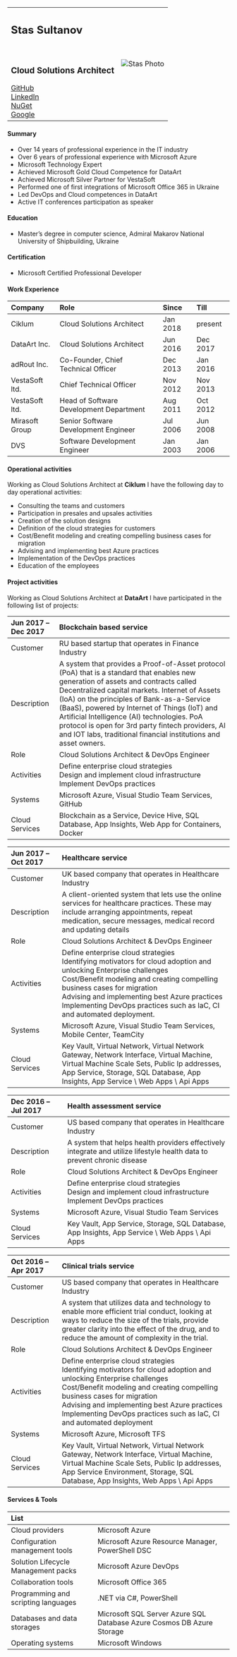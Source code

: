 <table align="center" style="border: 0px;">
    <tr style="border: 0px;">  
        <td align="left" style="border: 0px;"><h2>Stas Sultanov</h2><br><h3>Cloud Solutions Architect</h3><a href=https://github.com/stas-sultanov>GitHub</a><br><a href=https://www.linkedin.com/in/stas-sultanov>LinkedIn</a><br><a href=https://www.nuget.org/profiles/stas.sultanov>NuGet</a><br>
			<a href=https://www.google.com/search?q=stas+sultanov>Google</a></td>
	<td align="right" style="border: 0px;"><img src="https://avatars3.githubusercontent.com/u/6907759?s=200&v=4" alt="Stas Photo"></td>
    </tr>
</table>

#### Summary
- Over 14 years of professional experience in the IT industry
- Over 6 years of professional experience with Microsoft Azure
- Microsoft Technology Expert
- Achieved Microsoft Gold Cloud Competence for DataArt
- Achieved Microsoft Silver Partner for VestaSoft
- Performed one of first integrations of Microsoft Office 365 in Ukraine
- Led DevOps and Cloud competences in DataArt
- Active IT conferences participation as speaker

#### Education
- Master’s degree in computer science, Admiral Makarov National University of Shipbuilding, Ukraine

#### Certification
- Microsoft Certified Professional Developer

#### Work Experience

| Company        | Role                                    | Since    | Till     |
|:---------------|:----------------------------------------|:---------|:---------|
| Ciklum         | Cloud Solutions Architect               | Jan 2018 | present  |
| DataArt Inc.   | Cloud Solutions Architect               | Jun 2016 | Dec 2017 |
| adRout Inc.    | Co-Founder, Chief Technical Officer     | Dec 2013 | Jan 2016 |
| VestaSoft ltd. | Chief Technical Officer                 | Nov 2012 | Nov 2013 |
| VestaSoft ltd. | Head of Software Development Department | Aug 2011 | Oct 2012 |
| Mirasoft Group | Senior Software Development Engineer    | Jul 2006 | Jun 2008 |
| DVS            | Software Development Engineer           | Jan 2003 | Jan 2006 |

#### Operational activities
Working as Cloud Solutions Architect at **Ciklum** I have the following day to day
operational activities:
- Consulting the teams and customers
- Participation in presales and upsales activities
- Creation of the solution designs
- Definition of the cloud strategies for customers
- Cost/Benefit modeling and creating compelling business cases for migration
- Advising and implementing best Azure practices
- Implementation of the DevOps practices
- Education of the employees

#### Project activities
Working as Cloud Solutions Architect at **DataArt** I have participated in the following list of projects:

|Jun 2017 – Dec 2017           | **Blockchain based service**
|:-----------------------------|:--------------------------------------------------
| Customer                     | RU based startup that operates in Finance Industry
| Description                  | A system that provides a Proof-of-Asset protocol (PoA) that is a standard that enables new generation of assets and contracts called Decentralized capital markets. Internet of Assets (IoA) on the principles of Bank-as-a-Service (BaaS), powered by Internet of Things (IoT) and Artificial Intelligence (AI) technologies. PoA protocol is open for 3rd party fintech providers, AI and IOT labs, traditional financial institutions and asset owners.
| Role                         | Cloud Solutions Architect & DevOps Engineer
| Activities                   | Define enterprise cloud strategies<br>Design and implement cloud infrastructure<br>Implement DevOps practices
| Systems                      | Microsoft Azure, Visual Studio Team Services, GitHub
| Cloud Services               | Blockchain as a Service, Device Hive, SQL Database, App Insights, Web App for Containers, Docker


| Jun 2017 – Oct 2017          | **Healthcare service**
|:-----------------------------|:---------------------------------------------------
| Customer                     | UK based company that operates in Healthcare Industry
| Description                  | A client-oriented system that lets use the online services for healthcare practices. These may include arranging appointments, repeat medication, secure messages, medical record and updating details
| Role                         | Cloud Solutions Architect & DevOps Engineer
| Activities                   | Define enterprise cloud strategies<br>Identifying motivators for cloud adoption and unlocking Enterprise challenges<br>Cost/Benefit modeling and creating compelling business cases for migration<br>Advising and implementing best Azure practices<br>Implementing DevOps practices such as IaC, CI and automated deployment.
| Systems                      | Microsoft Azure, Visual Studio Team Services, Mobile Center, TeamCity
| Cloud Services               | Key Vault, Virtual Network, Virtual Network Gateway, Network Interface, Virtual Machine, Virtual Machine Scale Sets, Public Ip addresses, App Service, Storage, SQL Database, App Insights, App Service \\ Web Apps \\ Api Apps

| Dec 2016 – Jul 2017          | **Health assessment service**    
|:-----------------------------|:---------------------------------------------------
| Customer                     | US based company that operates in Healthcare Industry
| Description                  | A system that helps health providers effectively integrate and utilize lifestyle health data to prevent chronic disease
| Role                         | Cloud Solutions Architect & DevOps Engineer
| Activities                   | Define enterprise cloud strategies<br>Design and implement cloud infrastructure<br>Implement DevOps practices
| Systems                      | Microsoft Azure, Visual Studio Team Services
| Cloud Services               | Key Vault, App Service, Storage, SQL Database, App Insights, App Service \\ Web Apps \\ Api Apps


| Oct 2016 – Apr 2017          | **Clinical trials service**
|:-----------------------------|:---------------------------------------------------
| Customer                     | US based company that operates in Healthcare Industry
| Description                  | A system that utilizes data and technology to enable more efficient trial conduct, looking at ways to reduce the size of the trials, provide greater clarity into the effect of the drug, and to reduce the amount of complexity in the trial.
| Role                         | Cloud Solutions Architect & DevOps Engineer
| Activities                   | Define enterprise cloud strategies<br>Identifying motivators for cloud adoption and unlocking Enterprise challenges<br>Cost/Benefit modeling and creating compelling business cases for migration<br>Advising and implementing best Azure practices<br>Implementing DevOps practices such as IaC, CI and automated deployment
| Systems                      | Microsoft Azure, Microsoft TFS
| Cloud Services               | Key Vault, Virtual Network, Virtual Network Gateway, Network Interface, Virtual Machine, Virtual Machine Scale Sets, Public Ip addresses, App Service Environment, Storage, SQL Database, App Insights, Web Apps \\ Api Apps

#### Services & Tools

| List | |
|:------------------------------------|:----------------------------------------------------------------------|
| Cloud providers                     | Microsoft Azure
| Configuration management tools      | Microsoft Azure Resource Manager, PowerShell DSC
| Solution Lifecycle Management packs | Microsoft Azure DevOps
| Collaboration tools                 | Microsoft Office 365
| Programming and scripting languages | .NET via C\#, PowerShell
| Databases and data storages         | Microsoft SQL Server Azure SQL Database Azure Cosmos DB Azure Storage
| Operating systems                   | Microsoft Windows
